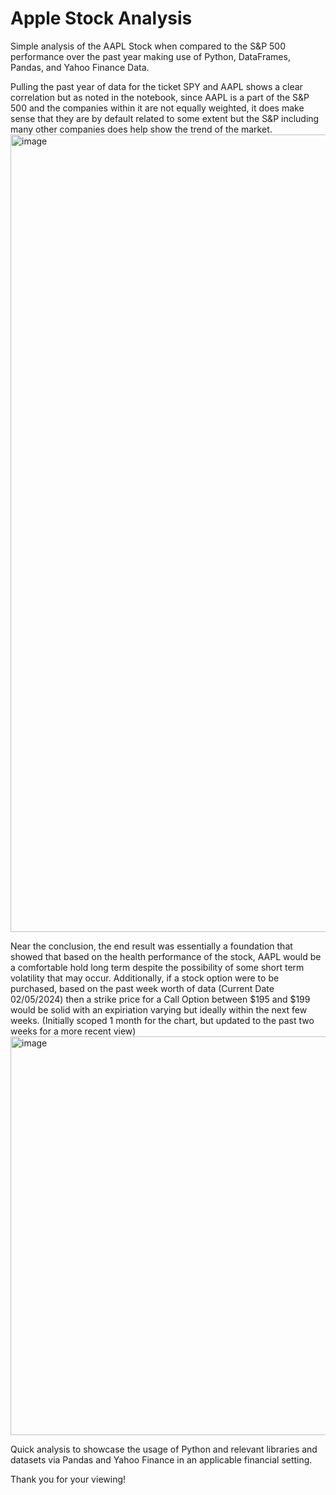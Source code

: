 # Apple Stock Analysis
Simple analysis of the AAPL Stock when compared to the S&amp;P 500 performance over the past year making use of Python, DataFrames, Pandas, and Yahoo Finance Data.

Pulling the past year of data for the ticket SPY and AAPL shows a clear correlation but as noted in the notebook, since AAPL is a part of the S&P 500 and the companies within it are not
equally weighted, it does make sense that they are by default related to some extent but the S&P including many other companies does help show the trend of the market.
<img width="1276" alt="image" src="https://github.com/dgarcia123/AppleStockAnalysis/assets/32852331/128ae264-1a69-4436-96f6-622f470d62f4">

Near the conclusion, the end result was essentially a foundation that showed that based on the health performance of the stock, AAPL would be a comfortable hold long term despite 
the possibility of some short term volatility that may occur. Additionally, if a stock option were to be purchased, based on the past week worth of data (Current Date 02/05/2024) then a strike price for a Call Option between $195 and $199 would be solid with an expiriation varying but ideally within the next few weeks. (Initially scoped 1 month for the chart, but updated to the past two weeks for a more recent view)
<img width="638" alt="image" src="https://github.com/dgarcia123/AppleStockAnalysis/assets/32852331/0ebb92b4-3074-43db-850b-fd451fe0f7f8">

Quick analysis to showcase the usage of Python and relevant libraries and datasets via Pandas and Yahoo Finance in an applicable financial setting.

Thank you for your viewing!

